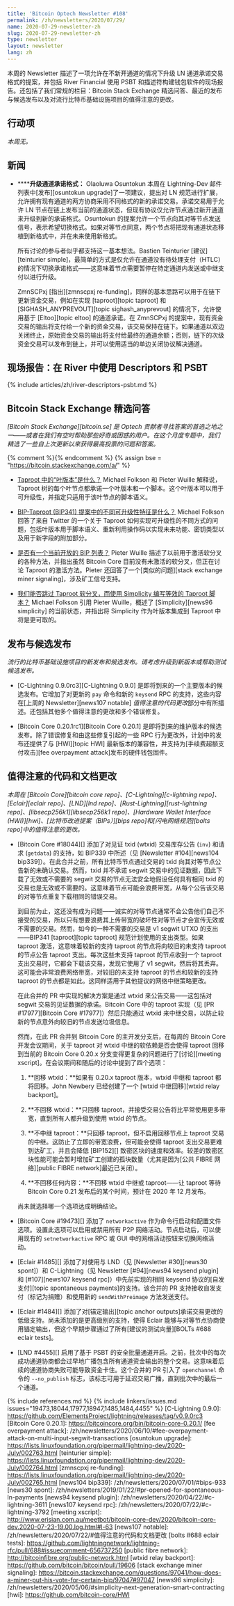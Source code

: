 ```yaml
---
title: 'Bitcoin Optech Newsletter #108'
permalink: /zh/newsletters/2020/07/29/
name: 2020-07-29-newsletter-zh
slug: 2020-07-29-newsletter-zh
type: newsletter
layout: newsletter
lang: zh
---
```

本周的 Newsletter 描述了一项允许在不新开通道的情况下升级 LN 通道承诺交易格式的提案，并包括 River Financial 使用 PSBT 和描述符构建钱包软件的现场报告。还包括了我们常规的栏目：Bitcoin Stack Exchange 精选问答、最近的发布与候选发布以及对流行比特币基础设施项目的值得注意的更改。

## 行动项

*本周无。*

## 新闻

- **<!--upgrading-channel-commitment-formats-->****升级通道承诺格式：** Olaoluwa Osuntokun 本周在 Lightning-Dev 邮件列表中[发布][osuntokun upgrade]了一项建议，提出对 LN 规范进行扩展，允许拥有现有通道的两方协商采用不同格式的新的承诺交易。承诺交易用于允许 LN 节点在链上发布当前的通道状态，但现有协议仅允许节点通过新开通道来升级到新的承诺格式。Osuntokun 的提案允许一个节点向其对等节点发送信号，表示希望切换格式。如果对等节点同意，两个节点将把现有通道状态移植到新格式中，并在未来使用新格式。

  所有讨论的参与者似乎都支持这一基本想法。Bastien Teinturier [建议][teinturier simple]，最简单的方式是仅允许在通道没有待处理支付（HTLC）的情况下切换承诺格式——这意味着节点需要暂停在特定通道内发送或中继支付以进行升级。

  ZmnSCPxj [指出][zmnscpxj re-funding]，同样的基本思路可以用于在链下更新资金交易，例如在实现 [taproot][topic taproot] 和 [SIGHASH_ANYPREVOUT][topic sighash_anyprevout] 的情况下，允许使用基于 [Eltoo][topic eltoo] 的通道承诺。在 ZmnSCPxj 的提案中，现有资金交易的输出将支付给一个新的资金交易，该交易保持在链下。如果通道以双边关闭终止，原始资金交易的输出将支付给最终的通道余额；否则，链下的次级资金交易可以发布到链上，并可以使用适当的单边关闭协议解决通道。

## 现场报告：在 River 中使用 Descriptors 和 PSBT

{% include articles/zh/river-descriptors-psbt.md %}

## Bitcoin Stack Exchange 精选问答

*[Bitcoin Stack Exchange][bitcoin.se] 是 Optech 贡献者寻找答案的首选之地之一——或者在我们有空时帮助那些好奇或困惑的用户。在这个月度专题中，我们精选了一些自上次更新以来获得最高投票的问题和答案。*

{% comment %}<!-- https://bitcoin.stackexchange.com/search?tab=votes&q=created%3a1m..%20is%3aanswer -->{% endcomment %}
{% assign bse = "https://bitcoin.stackexchange.com/a/" %}

- **<!--what-are-leaf-versions-in-taproot-->**[Taproot 中的“叶版本”是什么？]({{bse}}97104)
  Michael Folkson 和 Pieter Wuille 解释说，Taproot 树的每个叶节点都承诺一个叶版本和一个脚本。这个叶版本可以用于可升级性，并指定只适用于该叶节点的脚本语义。

- **<!--what-are-the-different-upgradability-features-in-the-bip-taproot-bip341-proposal-->**[BIP-Taproot (BIP341) 提案中的不同可升级性特征是什么？]({{bse}}96951)
  Michael Folkson 回答了来自 Twitter 的一个关于 Taproot 如何实现可升级性的不同方式的问题，包括叶版本用于脚本语义、重新利用操作码以实现未来功能、密钥类型以及用于新字段的附加部分。

- **<!--is-there-an-active-list-of-bips-currently-open-->**[是否有一个当前开放的 BIP 列表？]({{bse}}97043)
  Pieter Wuille 描述了以前用于激活软分叉的各种方法，并指出虽然 Bitcoin Core 目前没有未激活的软分叉，但正在讨论 Taproot 的激活方法。Pieter 还回答了一个[类似的问题][stack exchange miner signaling]，涉及矿工信号支持。

- **<!--could-we-skip-the-taproot-soft-fork-and-instead-use-simplicity-to-write-the-equivalent-of-taproot-scripts-->**[我们能否跳过 Taproot 软分叉，而使用 Simplicity 编写等效的 Taproot 脚本？]({{bse}}97049)
  Michael Folkson 引用 Pieter Wuille，概述了 [Simplicity][news96 simplicity] 的当前状态，并指出将 Simplicity 作为叶版本集成到 Taproot 中将是更可取的。

## 发布与候选发布

*流行的比特币基础设施项目的新发布和候选发布。请考虑升级到新版本或帮助测试候选发布。*

- [C-Lightning 0.9.0rc3][C-Lightning 0.9.0] 是即将到来的一个主要版本的候选发布。它增加了对更新的 `pay` 命令和新的 `keysend` RPC 的支持，这些内容在[上周的 Newsletter][news107 notable] *值得注意的代码更改*部分中有所描述。还包括其他多个值得注意的更改和多个错误修复。

- [Bitcoin Core 0.20.1rc1][Bitcoin Core 0.20.1] 是即将到来的维护版本的候选发布。除了错误修复和由这些修复引起的一些 RPC 行为更改外，计划中的发布还提供了与 [HWI][topic HWI] 最新版本的兼容性，并支持为[手续费超额支付攻击][fee overpayment attack]发布的硬件钱包固件。

## 值得注意的代码和文档更改

*本周在 [Bitcoin Core][bitcoin core repo]、[C-Lightning][c-lightning repo]、[Eclair][eclair repo]、[LND][lnd repo]、[Rust-Lightning][rust-lightning repo]、[libsecp256k1][libsecp256k1 repo]、[Hardware Wallet Interface (HWI)][hwi]、[比特币改进提案（BIPs）][bips repo]和[闪电网络规范][bolts repo]中的值得注意的更改。*

- [Bitcoin Core #18044][] 添加了对见证 txid (wtxid) 交易库存公告 (`inv`) 和请求 (`getdata`) 的支持，如 BIP339 中所述（见 [Newsletter #104][news104 bip339]）。在此合并之前，所有比特币节点通过交易的 txid 向其对等节点公告新的未确认交易。然而，txid 并不承诺 segwit 交易中的见证数据，因此下载了无效或不需要的 segwit 交易的节点无法安全地假设任何具有相同 txid 的交易也是无效或不需要的。这意味着节点可能会浪费带宽，从每个公告该交易的对等节点重复下载相同的错误交易。

  到目前为止，这还没有成为问题——诚实的对等节点通常不会公告他们自己不接受的交易，所以只有想要浪费其上传带宽的破坏性对等节点才会宣传无效或不需要的交易。然而，如今的一种不需要的交易是 v1 segwit UTXO 的支出——BIP341 [taproot][topic taproot] 规范计划使用的支出类型。如果 taproot 激活，这意味着较新的支持 taproot 的节点将向较旧的未支持 taproot 的节点公告 taproot 支出。每次这些未支持 taproot 的节点收到一个 taproot 支出交易时，它都会下载该交易，发现它使用了 v1 segwit，然后将其丢弃。这可能会非常浪费网络带宽，对较旧的未支持 taproot 的节点和较新的支持 taproot 的节点都是如此。这同样适用于其他提议的网络中继策略更改。

  在此合并的 PR 中实现的解决方案是通过 wtxid 来公告交易——这包括对 segwit 交易的见证数据的承诺。Bitcoin Core 中的 taproot 实现（见 [PR #17977][Bitcoin Core #17977]）然后只能通过 wtxid 来中继交易，以防止较新的节点意外向较旧的节点发送垃圾信息。

  然而，在此 PR 合并到 Bitcoin Core 的主开发分支后，在每周的 Bitcoin Core 开发会议期间，关于 taproot 对 wtxid 中继的软依赖是否会使得 taproot 回移到当前的 Bitcoin Core 0.20.x 分支变得更复杂的问题进行了[讨论][meeting xscript]。在会议期间和随后的讨论中提到了四个选项：

  1. **回移 wtxid：**如果有 0.20.x taproot 版本，wtxid 中继和 taproot 都将回移。John Newbery 已经创建了一个 [wtxid 中继回移][wtxid relay backport]。

  2. **不回移 wtxid：**只回移 taproot，并接受交易公告将比平常使用更多带宽，直到所有人都升级到使用 wtxid 的节点。

  3. **不中继 taproot：**只回移 taproot，但不启用回移节点上 taproot 交易的中继。这防止了立即的带宽浪费，但可能会使得 taproot 支出交易更难到达矿工，并且会降低 [BIP152][] 致密区块的速度和效率。较差的致密区块性能可能会暂时增加矿工创建的孤块数量（尤其是因为[公共 FIBRE 网络][public FIBRE network]最近已关闭）。

  4. **不回移任何内容：**不回移 wtxid 中继或 taproot——让 taproot 等待 Bitcoin Core 0.21 发布后的某个时间，预计在 2020 年 12 月发布。

  尚未就选择哪一个选项达成明确结论。

- [Bitcoin Core #19473][] 添加了 `networkactive` 作为命令行启动和配置文件选项。设置此选项可以启用或禁用所有 P2P 网络活动。节点启动后，可以使用现有的 `setnetworkactive` RPC 或 GUI 中的网络活动按钮来切换网络活动。

- [Eclair #1485][] 添加了对使用与 LND（见 [Newsletter #30][news30 spont]）和 C-Lightning（见 Newsletter [#94][news94 keysend plugin] 和 [#107][news107 keysend rpc]）中先前实现的相同 keysend 协议的[自发支付][topic spontaneous payments]的支持。该合并的 PR 支持接收自发支付（标记为捐赠）和使用新的 `sendWithPreimage` 方法发送支付。

- [Eclair #1484][] 添加了对[锚定输出][topic anchor outputs]承诺交易更改的低级支持。尚未添加的是更高级别的支持，使得 Eclair 能够与对等节点协商使用锚定输出，但这个早期步骤通过了所有[建议的测试向量][BOLTs #688 eclair tests]。

- [LND #4455][] 启用了基于 PSBT 的安全批量通道开启。之前，批次中的每次成功通道协商都会过早地广播包含所有通道资金输出的整个交易。这意味着后续的通道协商失败可能导致资金卡住。这个合并的 PR 引入了 `openchannel` 命令的 `--no_publish` 标志，该标志可用于延迟交易广播，直到批次中的最后一个通道。

{% include references.md %}
{% include linkers/issues.md issues="19473,18044,17977,18947,1485,1484,4455" %}
[C-Lightning 0.9.0]: https://github.com/ElementsProject/lightning/releases/tag/v0.9.0rc3
[Bitcoin Core 0.20.1]: https://bitcoincore.org/bin/bitcoin-core-0.20.1/
[fee overpayment attack]: /zh/newsletters/2020/06/10/#fee-overpayment-attack-on-multi-input-segwit-transactions
[osuntokun upgrade]: https://lists.linuxfoundation.org/pipermail/lightning-dev/2020-July/002763.html
[teinturier simple]: https://lists.linuxfoundation.org/pipermail/lightning-dev/2020-July/002764.html
[zmnscpxj re-funding]: https://lists.linuxfoundation.org/pipermail/lightning-dev/2020-July/002765.html
[news104 bip339]: /zh/newsletters/2020/07/01/#bips-933
[news30 spont]: /zh/newsletters/2019/01/22/#pr-opened-for-spontaneous-ln-payments
[news94 keysend plugin]: /zh/newsletters/2020/04/22/#c-lightning-3611
[news107 keysend rpc]: /zh/newsletters/2020/07/22/#c-lightning-3792
[meeting xscript]: http://www.erisian.com.au/meetbot/bitcoin-core-dev/2020/bitcoin-core-dev.2020-07-23-19.00.log.html#l-63
[news107 notable]: /zh/newsletters/2020/07/22/#值得注意的代码和文档更改
[bolts #688 eclair tests]: https://github.com/lightningnetwork/lightning-rfc/pull/688#issuecomment-656737250
[public fibre network]: http://bitcoinfibre.org/public-network.html
[wtxid relay backport]: https://github.com/bitcoin/bitcoin/pull/19606
[stack exchange miner signaling]: https://bitcoin.stackexchange.com/questions/97041/how-does-a-miner-put-his-vote-for-certain-bip/97047#97047
[news96 simplicity]: /zh/newsletters/2020/05/06/#simplicity-next-generation-smart-contracting
[hwi]: https://github.com/bitcoin-core/HWI
